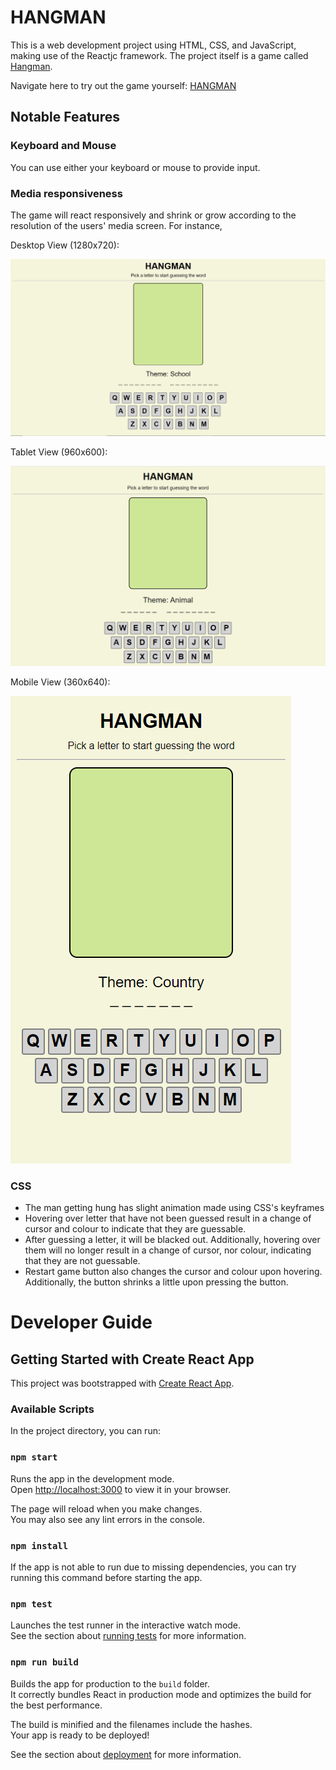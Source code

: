 # HANGMAN

This is a web development project using HTML, CSS, and JavaScript, making use of the Reactjc framework. The project itself is a game called [Hangman](<https://en.wikipedia.org/wiki/Hangman_(game)>).

Navigate here to try out the game yourself: [HANGMAN](https://frozen-dusk-39512.herokuapp.com/)

## Notable Features

### Keyboard and Mouse

You can use either your keyboard or mouse to provide input.

### Media responsiveness

The game will react responsively and shrink or grow according to the resolution of the users' media screen. For instance,

Desktop View (1280x720):

![desktop-view](/resources/images/1280x720.PNG)

Tablet View (960x600):

![tablet-view](/resources/images/960x600.PNG)

Mobile View (360x640):

![mobile-view](/resources/images/360x640.PNG)

### CSS

- The man getting hung has slight animation made using CSS's keyframes
- Hovering over letter that have not been guessed result in a change of cursor and colour to indicate that they are guessable.
- After guessing a letter, it will be blacked out. Additionally, hovering over them will no longer result in a change of cursor, nor colour, indicating that they are not guessable.
- Restart game button also changes the cursor and colour upon hovering. Additionally, the button shrinks a little upon pressing the button.

# Developer Guide

## Getting Started with Create React App

This project was bootstrapped with [Create React App](https://github.com/facebook/create-react-app).

### Available Scripts

In the project directory, you can run:

### `npm start`

Runs the app in the development mode.\
Open [http://localhost:3000](http://localhost:3000) to view it in your browser.

The page will reload when you make changes.\
You may also see any lint errors in the console.

### `npm install`

If the app is not able to run due to missing dependencies, you can try running this command before starting the app.

### `npm test`

Launches the test runner in the interactive watch mode.\
See the section about [running tests](https://facebook.github.io/create-react-app/docs/running-tests) for more information.

### `npm run build`

Builds the app for production to the `build` folder.\
It correctly bundles React in production mode and optimizes the build for the best performance.

The build is minified and the filenames include the hashes.\
Your app is ready to be deployed!

See the section about [deployment](https://facebook.github.io/create-react-app/docs/deployment) for more information.
